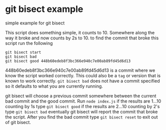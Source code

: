 # git bisect example

simple example for git bisect

This script does something simple, it counts to 10. Somewhere along the way it broke and now counts by 2s to 10. to find the commit that broke this script run the following

```
git bisect start
git bisect bad
git bisect good 448b60edeb8f3bc366e940c7e00ab89fd45d6d13
```

448b60edeb8f3bc366e940c7e00ab89fd45d6d13 is a commit where we know the script worked correctly. This could also be a `tag` or version that is known to work correctly.
`git bisect bad` does not have a commit specified so it defaults to what you are currently running.


git bisect will choose a previous commit somewhere between the current bad commit and the good commit. Run `node index.js` if the results are 1...10 counting by 1s type `git bisect good` if the results are 2...10 counting by 2's type `git bisect bad` eventually git bisect will report the commit that broke the script. After you find the bad commit type `git bisect reset` to exit out of git bisect. 